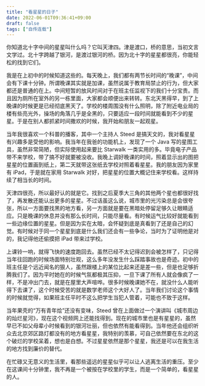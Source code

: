 ```yaml
---
title: "看星星的日子"
date: 2022-06-01T09:36:41+09:00
draft: false
tags: ["自传连载"]
---
```


你知道北十字中间的星星叫什么吗？它叫天津四。津是渡口，桥的意思，当初文言文学过。北十字跨越了银河，是渡过银河的桥。因为北十字的星星都很亮，你能轻松的找到它们。

我是在上初中的时候知道这些的。每天晚上，我们都有两节长时间的“晚课”，中间会有下课十分钟。所谓晚课其实就是加课，虽然说属于教育局禁止的行为，但大家都还是普通的在上。中间短暂的放风时间对于在班主任监视下的我们十分宝贵。而且因为厕所在室外的另一栋里面，大家都会顺便出来转转。东北天黑得早，到了上晚课的时候更是已经彻底黑天了。学校的楼周围没有什么照明，除了附近电业局的楼有些亮光外，操场的角落几乎是全黑的，只要适应一段时间就能看到不少的星星。于是在别人都抓紧时间撒欢的时候，我开始和朋友一起观星。

当年我很喜欢一个科普的播客，其中一个主持人 Steed 
是搞天文的，我对看星星有兴趣多是受他的影响。我当年在我爸的功能机上，发现了一个 Java 
写的星图工具，虽然非常简陋，但实际使用起来要比 Starwalk 
一类实用的多。毕竟电子产品带不来学校，带了搞不好就要被没收。我晚上调好晚课的时间，照着显示出的图把星星的位置画到纸上，第二天就带这张纸去学校对照着看星星。我的朋友因为家里有 
iPad，于是就在家用 Starwalk 对好，把星星的位置大概记住来学校看。这样持续了相当长的时间。

天津四很亮，所以最好认的就是它。找到之后夏季大三角的其他两个星也都很好找了，再发散还能认出更多的星星。不过话虽这么说，城市里的光污染总是会很夸张，所以一方面要找黑的地方看，另一方面就是要在黑暗处停留足够久让眼睛适应。只是晚课的休息并没有那么长时间，只能尽量看。有时候运气比较好就能看到一些边缘位置的星星。但是因为实在太暗，会怀疑到底是真看到了还是自己的幻觉。有时候对于同一个星星到底是什么我们还会有一些争论，当时为了证明他是对的，我记得他还偷摸把 
iPad 带来过学校。

上课铃一响，就得飞快的速度跑回去。虽然已经不太记得迟到会被怎样了，只记得当年往回跑的时候场面特别壮观，这么多年没发生什么踩踏事故也是奇迹。初中的班主任是个远近闻名的狠人，虽然跟楼上的某位比起来还是差一些，但是也足够折腾我们了。因为平时她在的时候气氛都极其压抑，一旦下课了所有人就会像疯了一样，不是冲出门去，就是在屋里大声喧哗。很多时候晚课她不在，就没什么人能听得下去课了，这个时候受苦的就是数学老师这个大好人了。当年我们讨论这个事情的时候就觉得，如果班主任平时不这么把学生当犯人管着，可能也不致于这样。

当年果壳的“万有青年烩”还没有变味，Steed 
曾在上面做过一个演讲叫《城市周边的灿烂星河》，现在这个视频网上还能找得到。现在的城市里也是有星星的，虽然早已不如父母辈小时候看到的银河壮丽，但也依然有能看得到。当年他还会组织听众去北京郊区路灯都没有的地方看星星，我特别的羡慕，可自己依然要在东北的这个破烂的学校呆着，想也是白想。不过星星依然是那个星星，我还是可以在我生活的地方找到廉价的替代。

在忙碌又无意义的生活里，看那些遥远的星星似乎可以让人逃离生活的重压。至少在这课间十分钟里，我不再是一个被按在学校里的学生，而是一个简单的，看星星的人。
